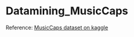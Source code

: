 # Datamining_MusicCaps
Reference: [MusicCaps dataset on kaggle](https://www.kaggle.com/datasets/googleai/musiccaps?resource=download)
